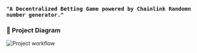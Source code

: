 ### ```"A Decentralized Betting Game powered by Chainlink Randomn number generator."```

### 🔧 Project Diagram
![Project workflow](https://i.gyazo.com/0d76efbda6fce78509eabb1f68c928da.png)
